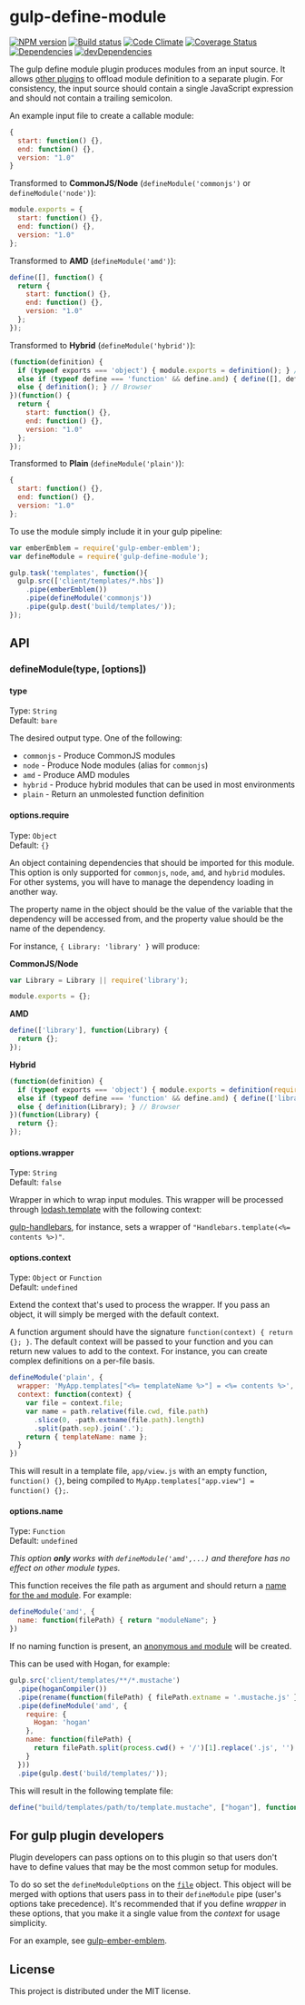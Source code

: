 # gulp-define-module

[![NPM version][npm-image]][npm-url] [![Build status][travis-image]][travis-url] [![Code Climate][codeclimate-image]][codeclimate-url] [![Coverage Status][coverage-image]][coverage-url] [![Dependencies][david-image]][david-url] [![devDependencies][david-dev-image]][david-dev-url]

The gulp define module plugin produces modules from an input source. It allows
[other plugins](https://github.com/wbyoung/gulp-ember-emblem) to offload module definition
to a separate plugin. For consistency, the input source should contain a single JavaScript
expression and should not contain a trailing semicolon.

An example input file to create a callable module:

```javascript
{
  start: function() {},
  end: function() {},
  version: "1.0"
}
```

Transformed to **CommonJS/Node** (`defineModule('commonjs')` or `defineModule('node')`):

```javascript
module.exports = {
  start: function() {},
  end: function() {},
  version: "1.0"
};
```

Transformed to **AMD** (`defineModule('amd')`):

```javascript
define([], function() {
  return {
    start: function() {},
    end: function() {},
    version: "1.0"
  };
});
```

Transformed to **Hybrid** (`defineModule('hybrid')`):

```javascript
(function(definition) {
  if (typeof exports === 'object') { module.exports = definition(); } // CommonJS
  else if (typeof define === 'function' && define.amd) { define([], definition); } // AMD
  else { definition(); } // Browser
})(function() {
  return {
    start: function() {},
    end: function() {},
    version: "1.0"
  };
});
```

Transformed to **Plain** (`defineModule('plain')`):

```javascript
{
  start: function() {},
  end: function() {},
  version: "1.0"
};
```

To use the module simply include it in your gulp pipeline:

```javascript
var emberEmblem = require('gulp-ember-emblem');
var defineModule = require('gulp-define-module');

gulp.task('templates', function(){
  gulp.src(['client/templates/*.hbs'])
    .pipe(emberEmblem())
    .pipe(defineModule('commonjs'))
    .pipe(gulp.dest('build/templates/'));
});
```


## API

### defineModule(type, [options])

#### type
Type: `String`  
Default: `bare`

The desired output type. One of the following:

* `commonjs` - Produce CommonJS modules
* `node` - Produce Node modules (alias for `commonjs`)
* `amd` - Produce AMD modules
* `hybrid` - Produce hybrid modules that can be used in most environments
* `plain` - Return an unmolested function definition


#### options.require

Type: `Object`  
Default: `{}`

An object containing dependencies that should be imported for this module. This option is only
supported for `commonjs`, `node`, `amd`, and `hybrid` modules. For other systems, you will have
to manage the dependency loading in another way.

The property name in the object should be the value of the variable that the
dependency will be accessed from, and the property value should be the name
of the dependency.

For instance, `{ Library: 'library' }` will produce:

**CommonJS/Node**

```javascript
var Library = Library || require('library');

module.exports = {};
```


**AMD**

```javascript
define(['library'], function(Library) {
  return {};
});
```

**Hybrid**

```javascript
(function(definition) {
  if (typeof exports === 'object') { module.exports = definition(require('library')); } // CommonJS
  else if (typeof define === 'function' && define.amd) { define(['library'], definition); } // AMD
  else { definition(Library); } // Browser
})(function(Library) {
  return {};
});
```



#### options.wrapper

Type: `String`  
Default: `false`

Wrapper in which to wrap input modules. This wrapper will be processed
through [lodash.template] with the following context:

[gulp-handlebars], for instance, sets a wrapper of `"Handlebars.template(<%= contents %>)"`.

#### options.context

Type: `Object` or `Function`  
Default: `undefined`

Extend the context that's used to process the wrapper. If you pass an object, it will simply
be merged with the default context.

A function argument should have the signature `function(context) { return {}; }`. The
default context will be passed to your function and you can return new values to add
to the context. For instance, you can create complex definitions on a per-file basis.

```js
defineModule('plain', {
  wrapper: 'MyApp.templates["<%= templateName %>"] = <%= contents %>',
  context: function(context) {
    var file = context.file;
    var name = path.relative(file.cwd, file.path)
      .slice(0, -path.extname(file.path).length)
      .split(path.sep).join('.');
    return { templateName: name };
  }
})
```

This will result in a template file, `app/view.js` with an empty function, `function() {}`, being compiled to
`MyApp.templates["app.view"] = function() {};`.

#### options.name
Type: `Function`  
Default: `undefined`

*This option **only** works with `defineModule('amd',...)` and therefore has no effect on other module types.*

This function receives the file path as argument and should return a
[name for the `amd` module](http://requirejs.org/docs/whyamd.html#namedmodules). For example:

```js
defineModule('amd', {
  name: function(filePath) { return "moduleName"; }
})
```

If no naming function is present, an
[anonymous `amd` module](http://requirejs.org/docs/whyamd.html#definition) will be created.

This can be used with Hogan, for example:

```js
gulp.src('client/templates/**/*.mustache')
  .pipe(hoganCompiler())
  .pipe(rename(function(filePath) { filePath.extname = '.mustache.js' })
  .pipe(defineModule('amd', {
    require: {
      Hogan: 'hogan'
    },
    name: function(filePath) {
      return filePath.split(process.cwd() + '/')[1].replace('.js', '')
    }
  }))
  .pipe(gulp.dest('build/templates/'));
```

This will result in the following template file:
```js
define("build/templates/path/to/template.mustache", ["hogan"], function(Hogan) { ... })
```


## For gulp plugin developers

Plugin developers can pass options on to this plugin so that users don't have to define
values that may be the most common setup for modules.

To do so set the `defineModuleOptions` on the [`file`](https://github.com/gulpjs/gulp-util#new-fileobj)
object. This object will be merged with options that users pass in to their `defineModule` pipe
(user's options take precedence). It's recommended that if you define _wrapper_ in these options,
that you make it a single value from the _context_ for usage simplicity.

For an example, see [gulp-ember-emblem].


## License

This project is distributed under the MIT license.


[travis-url]: http://travis-ci.org/wbyoung/gulp-define-module
[travis-image]: https://secure.travis-ci.org/wbyoung/gulp-define-module.png?branch=master
[npm-url]: https://npmjs.org/package/gulp-define-module
[npm-image]: https://badge.fury.io/js/gulp-define-module.png
[codeclimate-image]: https://codeclimate.com/github/wbyoung/gulp-define-module.png
[codeclimate-url]: https://codeclimate.com/github/wbyoung/gulp-define-module
[coverage-image]: https://coveralls.io/repos/wbyoung/gulp-define-module/badge.png
[coverage-url]: https://coveralls.io/r/wbyoung/gulp-define-module
[david-image]: https://david-dm.org/wbyoung/gulp-define-module.png?theme=shields.io
[david-url]: https://david-dm.org/wbyoung/gulp-define-module
[david-dev-image]: https://david-dm.org/wbyoung/gulp-define-module/dev-status.png?theme=shields.io
[david-dev-url]: https://david-dm.org/wbyoung/gulp-define-module#info=devDependencies

[gulp-define-module]: https://github.com/wbyoung/gulp-define-module
[gulp-handlebars]: https://github.com/lazd/gulp-handlebars
[gulp-ember-emblem]: https://github.com/wbyoung/gulp-ember-emblem
[lodash.template]: http://lodash.com/docs#template
